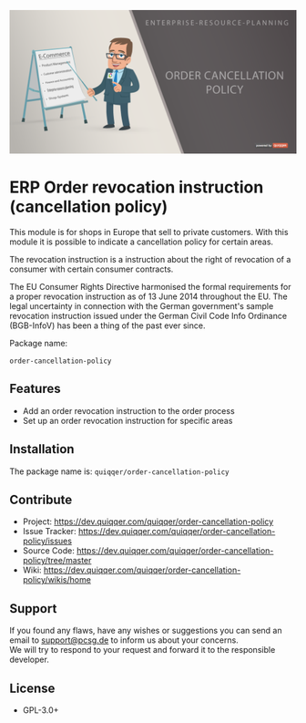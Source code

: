 ![](bin/images/Readme.png)

ERP Order revocation instruction (cancellation policy)
========

This module is for shops in Europe that sell to private customers. 
With this module it is possible to indicate a cancellation policy for certain areas.


The revocation instruction is a instruction about the right of revocation 
of a consumer with certain consumer contracts.

The EU Consumer Rights Directive harmonised the formal requirements 
for a proper revocation instruction as of 13 June 2014 throughout the EU. 
The legal uncertainty in connection with the German government's sample revocation 
instruction issued under the German Civil Code Info Ordinance (BGB-InfoV) 
has been a thing of the past ever since.

Package name:

    order-cancellation-policy


Features
--------

- Add an order revocation instruction to the order process
- Set up an order revocation instruction for specific areas

Installation
------------

The package name is: `quiqqer/order-cancellation-policy`


Contribute
----------
- Project: https://dev.quiqqer.com/quiqqer/order-cancellation-policy
- Issue Tracker: https://dev.quiqqer.com/quiqqer/order-cancellation-policy/issues
- Source Code: https://dev.quiqqer.com/quiqqer/order-cancellation-policy/tree/master
- Wiki: https://dev.quiqqer.com/quiqqer/order-cancellation-policy/wikis/home


Support
-------

If you found any flaws, have any wishes or suggestions you can send an email
to [support@pcsg.de](mailto:support@pcsg.de) to inform us about your concerns.  
We will try to respond to your request and forward it to the responsible developer.


License
-------

- GPL-3.0+
